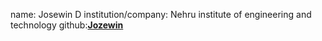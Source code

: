 name: Josewin D
institution/company: Nehru institute of engineering and technology
github:[**Jozewin**](https://github.com/Jozewin)
